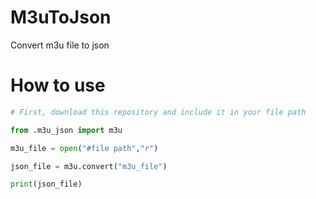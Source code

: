 # M3uToJson
Convert m3u file to json

# How to use

```python
# First, download this repository and include it in your file path

from .m3u_json import m3u

m3u_file = open("#file path","r")

json_file = m3u.convert("m3u_file")

print(json_file) 
```
